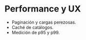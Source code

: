 # Performance y UX

- Paginación y cargas perezosas.
- Caché de catálogos.
- Medición de p95 y p99.
